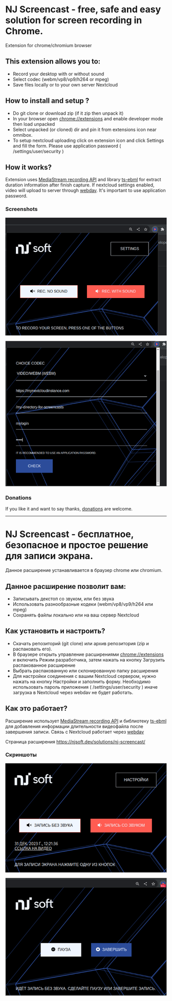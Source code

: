 # NJ Screencast - free, safe and easy solution for screen recording in Chrome.
Extension for chrome/chromium browser

## This extension allows you to:
- Record your desktop with or without sound
- Select codec (webm/vp8/vp9/h264 or mpeg)
- Save files locally or to your own server Nextcloud

## How to install and setup ?
- Do git clone or download zip (if it zip then unpack it)
- In your browser open [chrome://extensions](chrome://extensions) and enable developer mode then load unpacked
- Select unpacked (or cloned) dir and pin it from extensions icon near omnibox.
- To setup nextcloud uploading click on extension icon and click Settings and fill the form. Please use application password ( /settings/user/security )

## How it works?
Extension uses [MediaStream recording API](https://developer.mozilla.org/en-US/docs/Web/API/MediaStream_Recording_API) and library [ts-ebml](https://github.com/legokichi/ts-ebml) for extract duration information after finish capture. If nextcloud settings enabled, video will upload to server through [webdav](https://docs.nextcloud.com/server/latest/developer_manual/client_apis/WebDAV/basic.html). It's important to use application password.

### Screenshots 
![](screenshot1.png)

![](screenshot2.png)

### Donations

If you like it and want to say thanks, [donations](https://donate.stripe.com/3cseYI2OQ8J0aOI288) are welcome.

---

# NJ Screencast - бесплатное, безопасное и простое решение для записи экрана.
Данное расширение устанавливается в браузер chrome или chromium.

## Данное расширение позволит вам:
- Записывать декстоп со звуком, или без звука
- Использовать разнообразные кодеки (webm/vp8/vp9/h264 или mpeg)
- Сохранять файлы локально или на ваш сервер Nextcloud

## Как установить и настроить?
- Скачать репозиторий (git clone) или архив репозитория (zip и распаковать его).
- В браузере открыть управление расширениями [chrome://extensions](chrome://extensions) и включить Режим разработчика, затем нажать на кнопку Загрузить распакованное расширение
- Выбрать распакованную или склонированную папку расширения
- Для настройки соединения с вашим Nextcloud сервером, нужно нажать на кнопку Настройки и заполнить форму. Необходимо использовать пароль приложения  ( /settings/user/security ) иначе загрузка в Nextcloud через webdav не будет работать.

## Как это работает?
Расширение использует [MediaStream recording API](https://developer.mozilla.org/en-US/docs/Web/API/MediaStream_Recording_API) и библиотеку [ts-ebml](https://github.com/legokichi/ts-ebml) для добавления информации длительности видеофайла после завершения записи. Связь с Nextcloud работает через [webdav](https://docs.nextcloud.com/server/latest/developer_manual/client_apis/WebDAV/basic.html)

Страница расширения https://njsoft.dev/solutions/nj-screencast/

### Скриншоты
![](screenshot3.png)

![](screenshot4.png)
